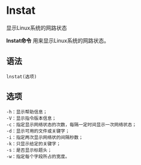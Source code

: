 # lnstat

显示Linux系统的网路状态


**lnstat命令** 用来显示Linux系统的网路状态。

##  语法

```
lnstat(选项)
```

##  选项

```
-h：显示帮助信息；
-V：显示指令版本信息；
-c：指定显示网络状态的次数，每隔一定时间显示一次网络状态；
-d：显示可用的文件或关键字；
-i：指定两次显示网络状的间隔秒数；
-k：只显示给定的关键字；
-s：是否显示标题头；
-w：指定每个字段所占的宽度。
```


